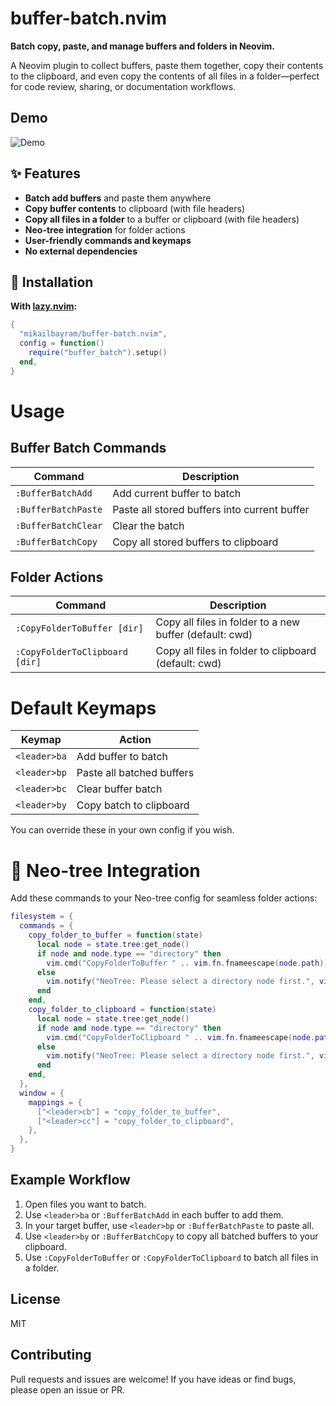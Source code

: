 # buffer-batch.nvim

**Batch copy, paste, and manage buffers and folders in Neovim.**

A Neovim plugin to collect buffers, paste them together, copy their contents to the clipboard, and even copy the contents of all files in a folder—perfect for code review, sharing, or documentation workflows.

##  Demo
![Demo](demo.gif)

## ✨ Features

- **Batch add buffers** and paste them anywhere
- **Copy buffer contents** to clipboard (with file headers)
- **Copy all files in a folder** to a buffer or clipboard (with file headers)
- **Neo-tree integration** for folder actions
- **User-friendly commands and keymaps**
- **No external dependencies**

## 🚀 Installation

**With [lazy.nvim](https://github.com/folke/lazy.nvim):**

```lua
{
  "mikailbayram/buffer-batch.nvim",
  config = function()
    require("buffer_batch").setup()
  end,
}
```

# Usage

## Buffer Batch Commands

| Command         | Description                       |
|-----------------|-----------------------------------|
| `:BufferBatchAdd` | Add current buffer to batch       |
| `:BufferBatchPaste`| Paste all stored buffers into current buffer |
| `:BufferBatchClear`| Clear the batch                   |
| `:BufferBatchCopy` | Copy all stored buffers to clipboard |

## Folder Actions

| Command                      | Description                                         |
|------------------------------|-----------------------------------------------------|
| `:CopyFolderToBuffer [dir]` | Copy all files in folder to a new buffer (default: cwd) |
| `:CopyFolderToClipboard [dir]`| Copy all files in folder to clipboard (default: cwd) |

# Default Keymaps

| Keymap     | Action             |
|------------|--------------------|
| `<leader>ba` | Add buffer to batch|
| `<leader>bp` | Paste all batched buffers|
| `<leader>bc` | Clear buffer batch |
| `<leader>by` | Copy batch to clipboard|

You can override these in your own config if you wish.

# 📁 Neo-tree Integration

Add these commands to your Neo-tree config for seamless folder actions:

```lua
filesystem = {
  commands = {
    copy_folder_to_buffer = function(state)
      local node = state.tree:get_node()
      if node and node.type == "directory" then
        vim.cmd("CopyFolderToBuffer " .. vim.fn.fnameescape(node.path))
      else
        vim.notify("NeoTree: Please select a directory node first.", vim.log.levels.WARN)
      end
    end,
    copy_folder_to_clipboard = function(state)
      local node = state.tree:get_node()
      if node and node.type == "directory" then
        vim.cmd("CopyFolderToClipboard " .. vim.fn.fnameescape(node.path))
      else
        vim.notify("NeoTree: Please select a directory node first.", vim.log.levels.WARN)
      end
    end,
  },
  window = {
    mappings = {
      ["<leader>cb"] = "copy_folder_to_buffer",
      ["<leader>cc"] = "copy_folder_to_clipboard",
    },
  },
}
```

## Example Workflow

1. Open files you want to batch.
2. Use `<leader>ba` or `:BufferBatchAdd` in each buffer to add them.
3. In your target buffer, use `<leader>bp` or `:BufferBatchPaste` to paste all.
4. Use `<leader>by` or `:BufferBatchCopy` to copy all batched buffers to your clipboard.
5. Use `:CopyFolderToBuffer` or `:CopyFolderToClipboard` to batch all files in a folder.

## License

MIT

## Contributing

Pull requests and issues are welcome! If you have ideas or find bugs, please open an issue or PR.


